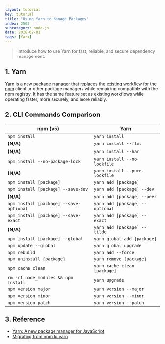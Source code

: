 ```yaml
---
layout: tutorial
key: tutorial
title: "Using Yarn to Manage Packages"
index: 2503
subcategory: node-js
date: 2018-02-01
tags: [Yarn]
---
```


> Introduce how to use Yarn for fast, reliable, and secure dependency management.

## 1. Yarn
[Yarn](https://yarnpkg.com/lang/en/) is a new package manager that replaces the existing workflow for the [npm](https://www.npmjs.com/) client or other package managers while remaining compatible with the npm registry. It has the same feature set as existing workflows while operating faster, more securely, and more reliably.

## 2. CLI Commands Comparison

npm (v5)                                | Yarn
----------------------------------------|--------------
`npm install`                           | `yarn install`
**(N/A)**                               | `yarn install --flat`
**(N/A)**                               | `yarn install --har`
`npm install --no-package-lock`         | `yarn install --no-lockfile`
**(N/A)**                               | `yarn install --pure-lockfile`
`npm install [package]`                 | `yarn add [package]`
`npm install [package] --save-dev`      | `yarn add [package] --dev`
**(N/A)**                               | `yarn add [package] --peer`
`npm install [package] --save-optional` | `yarn add [package] --optional`
`npm install [package] --save-exact`    | `yarn add [package] --exact`
**(N/A)**                               | `yarn add [package] --tilde`
`npm install [package] --global`        | `yarn global add [package]`
`npm update --global`                   | `yarn global upgrade`
`npm rebuild`                           | `yarn add --force`
`npm uninstall [package]`               | `yarn remove [package]`
`npm cache clean`                       | `yarn cache clean [package]`
`rm -rf node_modules && npm install`    | `yarn upgrade`
`npm version major`                     | `yarn version --major`
`npm version minor`                     | `yarn version --minor`
`npm version patch`                     | `yarn version --patch`

## 3. Reference
* [Yarn: A new package manager for JavaScript](https://code.facebook.com/posts/1840075619545360)
* [Migrating from npm to yarn](https://yarnpkg.com/lang/en/docs/migrating-from-npm/)
